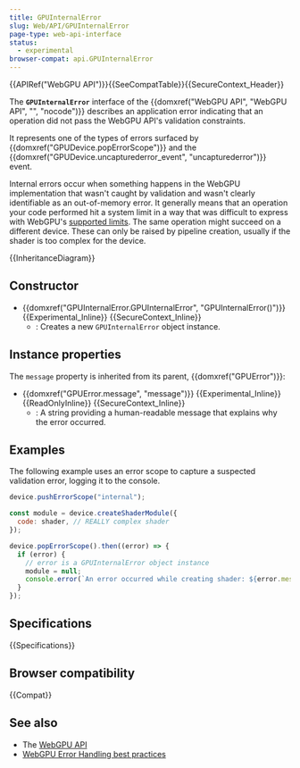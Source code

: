 ```yaml
---
title: GPUInternalError
slug: Web/API/GPUInternalError
page-type: web-api-interface
status:
  - experimental
browser-compat: api.GPUInternalError
---
```


{{APIRef("WebGPU API")}}{{SeeCompatTable}}{{SecureContext_Header}}

The **`GPUInternalError`** interface of the {{domxref("WebGPU API", "WebGPU API", "", "nocode")}} describes an application error indicating that an operation did not pass the WebGPU API's validation constraints.

It represents one of the types of errors surfaced by {{domxref("GPUDevice.popErrorScope")}} and the {{domxref("GPUDevice.uncapturederror_event", "uncapturederror")}} event.

Internal errors occur when something happens in the WebGPU implementation that wasn't caught by validation and wasn't clearly identifiable as an out-of-memory error. It generally means that an operation your code performed hit a system limit in a way that was difficult to express with WebGPU's [supported limits](/en-US/docs/Web/API/GPUSupportedLimits). The same operation might succeed on a different device. These can only be raised by pipeline creation, usually if the shader is too complex for the device.

{{InheritanceDiagram}}

## Constructor

- {{domxref("GPUInternalError.GPUInternalError", "GPUInternalError()")}} {{Experimental_Inline}} {{SecureContext_Inline}}
  - : Creates a new `GPUInternalError` object instance.

## Instance properties

The `message` property is inherited from its parent, {{domxref("GPUError")}}:

- {{domxref("GPUError.message", "message")}} {{Experimental_Inline}} {{ReadOnlyInline}} {{SecureContext_Inline}}
  - : A string providing a human-readable message that explains why the error occurred.

## Examples

The following example uses an error scope to capture a suspected validation error, logging it to the console.

```js
device.pushErrorScope("internal");

const module = device.createShaderModule({
  code: shader, // REALLY complex shader
});

device.popErrorScope().then((error) => {
  if (error) {
    // error is a GPUInternalError object instance
    module = null;
    console.error(`An error occurred while creating shader: ${error.message}`);
  }
});
```

## Specifications

{{Specifications}}

## Browser compatibility

{{Compat}}

## See also

- The [WebGPU API](/en-US/docs/Web/API/WebGPU_API)
- [WebGPU Error Handling best practices](https://toji.dev/webgpu-best-practices/error-handling)
